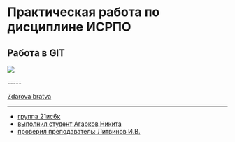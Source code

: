 # Практическая работа по дисциплине ИСРПО
## Работа в GIT

<p align="centert"><img src="https://cdnn1.inosmi.ru/img/24985/10/249851004_0:196:2030:1211_1920x0_80_0_0_78318b59d4ce0cde91f76a1b092765e7.jpg" scr= width="400"></p>
-----
<p><a href="https://img.likeness.ru/55/54/55545/1572382752.jpg">Zdarova bratva</p>

-----
* группа 21ис6к
* выполнил студент Агарков Никита
* проверил преподаватель: Литвинов И.В.